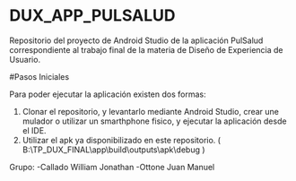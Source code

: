 # DUX_APP_PULSALUD
Repositorio del proyecto de Android Studio de la aplicación PulSalud correspondiente al trabajo final de la materia de Diseño de Experiencia de Usuario.

#Pasos Iniciales

Para poder ejecutar la aplicación existen dos formas:

1) Clonar el repositorio, y levantarlo mediante Android Studio, crear une mulador o utilizar un smarthphone fisico, y ejecutar la aplicación desde el IDE.
2) Utilizar el apk ya disponibilizado en este repositorio. ( B:\TP_DUX_FINAL\app\build\outputs\apk\debug )

Grupo:
      -Callado William Jonathan
      -Ottone Juan Manuel

